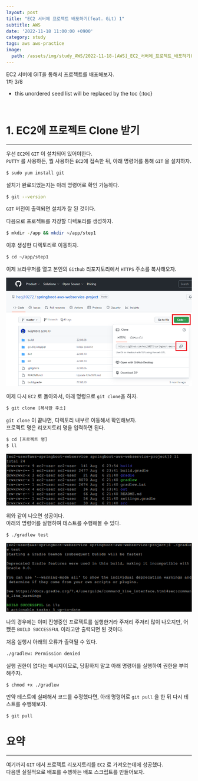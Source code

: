 ```yaml
---
layout: post
title: "EC2 서버에 프로젝트 배포하기(feat. Git) 1"
subtitle: AWS
date: '2022-11-18 11:00:00 +0900'
category: study
tags: aws aws-practice
image:
  path: /assets/img/study_AWS/2022-11-18-[AWS]_EC2_서버에_프로젝트_배포하기(feat._Git)/aws_logo.png
---
```


EC2 서버에 GIT을 통해서 프로젝트를 배포해보자.<br>
1차 3/8<br>

<!--more-->

* this unordered seed list will be replaced by the toc
{:toc}

<br>


# 1. EC2에 프로젝트 Clone 받기
---

우선 `EC2`에 `GIT` 이 설치되어 있어야한다.<br>
`PUTTY` 를 사용하든, 뭘 사용하든 `EC2`에 접속한 뒤, 아래 명령어를 통해 `GIT` 을 설치하자.

```bash
$ sudo yum install git
```

설치가 완료되었는지는 아래 명령어로 확인 가능하다.

```bash
$ git --version
```

`GIT` 버전이 출력되면 설치가 잘 된 것이다.

다음으로 프로젝트를 저장할 디렉토리를 생성하자.

```bash
$ mkdir -/app && mkdir ~/app/step1
```

이후 생성한 디렉토리로 이동하자.

```bash
$ cd ~/app/step1
```

이제 브라우저를 열고 본인의 `Github` 리포지토리에서 `HTTPS` 주소를 복사해오자.

![1](/assets/img/study_AWS/2022-11-18-[AWS]_EC2_서버에_프로젝트_배포하기(feat._Git)/1.png)

이제 다시 `EC2` 로 돌아와서, 아래 명령으로 `git clone`을 하자.

```bash
$ git clone [복사한 주소]
```

`git clone` 이 끝나면, 디렉토리 내부로 이동해서 확인해보자.<br>
프로젝트 명은 리포지토리 명을 입력하면 된다.

```bash
$ cd [프로젝트 명]
$ ll
```

![2](/assets/img/study_AWS/2022-11-18-[AWS]_EC2_서버에_프로젝트_배포하기(feat._Git)/2.png)

위와 같이 나오면 성공이다.<br>
아래의 명령어를 실행하여 테스트를 수행해볼 수 있다.<br>

```bash
$ ./gradlew test
```

![3](/assets/img/study_AWS/2022-11-18-[AWS]_EC2_서버에_프로젝트_배포하기(feat._Git)/3.png)

나의 경우에는 이미 진행중인 프로젝트를 실행한거라 주저리 주저리 많이 나오지만, 어쨌든 `BUILD SUCCESSFUL` 이라고만 출력되면 된 것이다.

처음 실행시 아래의 오류가 출력될 수 있다.

```bash
./gradlew: Permission denied
```

실행 권한이 없다는 메시지이므로, 당황하지 말고 아래 명령어를 실행하여 권한을 부여해주자.

```bash
$ chmod +x ./gradlew
```

만약 테스트에 실패해서 코드를 수정했다면, 아래 명령어로 `git pull` 을 한 뒤 다시 테스트를 수행해보자.

```bash
$ git pull
```

# 요약
---

여기까지 `GIT` 에서 프로젝트 리포지토리를 `EC2` 로 가져오는데에 성공했다.<br>
다음엔 실질적으로 배포를 수행하는 배포 스크립트를 만들어보자.<br>